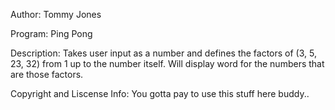 Author: Tommy Jones

Program: Ping Pong

Description: Takes user input as a number and defines the factors of (3, 5, 23, 32) from 1 up to the number itself. Will display word for the numbers that are those factors.

Copyright and Liscense Info: You gotta pay to use this stuff here buddy..
